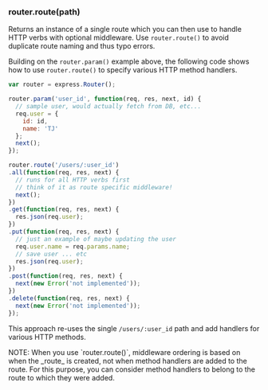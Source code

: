 <!---
 Copyright (c) 2016 StrongLoop, IBM, and Express Contributors
 License: MIT
-->

<h3 id='router.route'>router.route(path)</h3>

Returns an instance of a single route which you can then use to handle HTTP verbs
with optional middleware. Use `router.route()` to avoid duplicate route naming and
thus typo errors.

Building on the `router.param()` example above, the following code shows how to use
`router.route()` to specify various HTTP method handlers.

```js
var router = express.Router();

router.param('user_id', function(req, res, next, id) {
  // sample user, would actually fetch from DB, etc...
  req.user = {
    id: id,
    name: 'TJ'
  };
  next();
});

router.route('/users/:user_id')
.all(function(req, res, next) {
  // runs for all HTTP verbs first
  // think of it as route specific middleware!
  next();
})
.get(function(req, res, next) {
  res.json(req.user);
})
.put(function(req, res, next) {
  // just an example of maybe updating the user
  req.user.name = req.params.name;
  // save user ... etc
  res.json(req.user);
})
.post(function(req, res, next) {
  next(new Error('not implemented'));
})
.delete(function(req, res, next) {
  next(new Error('not implemented'));
});
```

This approach re-uses the single `/users/:user_id` path and add handlers for
various HTTP methods.

<div class="doc-box doc-info" markdown="1">
NOTE: When you use `router.route()`, middleware ordering is based on when the _route_ is created, not when method handlers are added to the route.  For this purpose, you can consider method handlers to belong to the route to which they were added.
</div>
